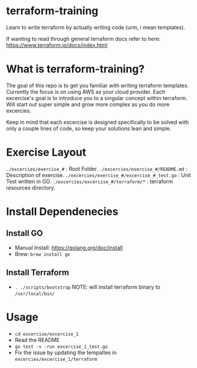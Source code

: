 # terraform-training

Learn to write terraform by actually writing code (urm, i mean templates).

If wanting to read through general terraform docs refer to here: https://www.terraform.io/docs/index.html

# What is terraform-training?

The goal of this repo is to get you familiar with writing terraform templates. Currently the focus is on using AWS as your cloud provider. Each excercise's goal is to introduce you to a singular concept within terraform. Will start out super simple and grow more complex as you do more excercies.

Keep in mind that each excercise is designed specifically to be solved with only a couple lines of code, so keep your solutions lean and simple.

# Exercise Layout

`./excercies/exercise_#`                       : Root Folder. 
`./excercies/exercise_#/README.md`             : Description of exercise. 
`./excercies/exercise_#/excercise_#_test.go`   : Unit Test written in GO. 
`./excercies/excercise_#/terraform/*`          : terraform resources directory. 

# Install Dependenecies

## Install GO
- Manual Install: https://golang.org/doc/install
- Brew: `brew install go`

## Install Terraform
- `. ./scripts/bootstrap` NOTE: will install terraform binary to `/usr/local/bin/` 

# Usage
- `cd excercise/excercise_1`
- Read the README
- `go test -v -run excercise_1_test.go`
- Fix the issue by updating the tempaltes in `excercies/excercise_1/terraform`
